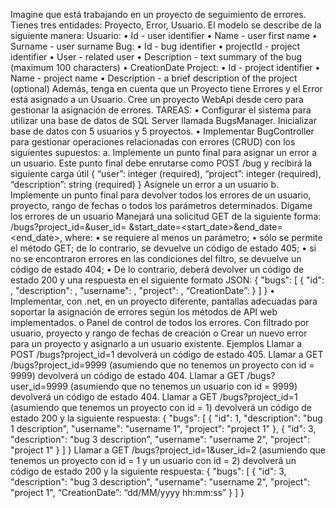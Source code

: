 Imagine que está trabajando en un proyecto de seguimiento de errores. Tienes tres entidades: Proyecto, Error, Usuario. El modelo se describe de la siguiente manera: 
Usuario: 
• Id - user identifier 
• Name - user first name 
• Surname - user surname 
Bug: 
• Id - bug identifier 
• projectId - project identifier 
• User - related user 
• Description - text summary of the bug (maximum 100 characters) 
• CreationDate 
Project: 
• Id - project identifier 
• Name - project name 
• Description - a brief description of the project (optional) 
Además, tenga en cuenta que un Proyecto tiene Errores y el Error está asignado a un Usuario. Cree un proyecto WebApi desde cero para gestionar la asignación de errores. 
TAREAS: 
• Configurar el sistema para utilizar una base de datos de SQL Server llamada BugsManager. Inicializar base de datos con 5 usuarios y 5 proyectos. 
• Implementar BugController para gestionar operaciones relacionadas con errores (CRUD) con los siguientes supuestos: a. Implemente un punto final para asignar un error a un usuario. Este punto final debe enrutarse como POST /bug y recibirá la siguiente carga útil { “user”: integer (required), “project”: integer (required), “description”: string (required) } Asígnele un error a un usuario b. Implemente un punto final para devolver todos los errores de un usuario, proyecto, rango de fechas o todos los parámetros determinados. Dígame los errores de un usuario Manejará una solicitud GET de la siguiente forma: /bugs?project_id=<project-id>&user_id=<user-id> &start_date=<start_date>&end_date=<end_date>, where: • se requiere al menos un parámetro; • sólo se permite el método GET; de lo contrario, se devuelve un código de estado 405; • si no se encontraron errores en las condiciones del filtro, se devuelve un código de estado 404; • De lo contrario, deberá devolver un código de estado 200 y una respuesta en el siguiente formato JSON: { "bugs": [ { 
"id": <bug-id>, "description": <bug-description>, "username": <assigned-username>, "project": <related-project>, “CreationDate”: <creationDate> } ] } • Implementar, con .net, en un proyecto diferente, pantallas adecuadas para soportar la asignación de errores según los métodos de API web implementados. o Panel de control de todos los errores. Con filtrado por usuario, proyecto y rango de fechas de creación o Crear un nuevo error para un proyecto y asignarlo a un usuario existente. Ejemplos Llamar a POST /bugs?project_id=1 devolverá un código de estado 405. Llamar a GET /bugs?project_id=9999 (asumiendo que no tenemos un proyecto con id = 9999) devolverá un código de estado 404. Llamar a GET /bugs?user_id=9999 (asumiendo que no tenemos un usuario con id = 9999) devolverá un código de estado 404. Llamar a GET /bugs?project_id=1 (asumiendo que tenemos un proyecto con id = 1) devolverá un código de estado 200 y la siguiente respuesta: { "bugs": [ { "id": 1, "description": "bug 1 description", "username": "username 1", "project": "project 1" }, { "id": 3, "description": "bug 3 description", "username": "username 2", "project": "project 1" } ] } Llamar a GET /bugs?project_id=1&user_id=2 (asumiendo que tenemos un proyecto con id = 1 y un usuario con id = 2) devolverá un código de estado 200 y la siguiente respuesta: { "bugs": [ { "id": 3, "description": "bug 3 description", "username": "username 2", "project": "project 1", “CreationDate”: “dd/MM/yyyy hh:mm:ss” } ] } 